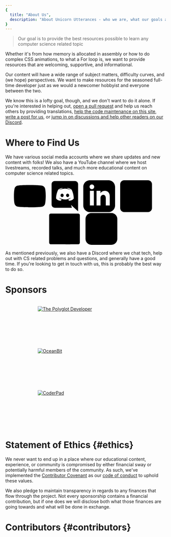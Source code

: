 ```yaml
---
{
  title: "About Us",
  description: "About Unicorn Utterances - who we are, what our goals are, and how we want to help others learn",
}
---
```


> Our goal is to provide the best resources possible to learn any computer science related topic

Whether it's from how memory is allocated in assembly or how to do complex CSS animations, to what a For loop is, we want to provide resources that are welcoming, supportive, and informational.

Our content will have a wide range of subject matters, difficulty curves, and (we hope) perspectives. We want to make resources for the seasoned full-time developer just as we would a newcomer hobbyist and everyone between the two.

We know this is a lofty goal, though, and we don't want to do it alone. If you're interested in helping out, [open a pull request](https://github.com/unicorn-utterances/unicorn-utterances/pulls) and help us reach others by providing translations, [help the code maintenance on this site](https://github.com/unicorn-utterances/unicorn-utterances/issues?q=is%3Aopen+is%3Aissue+label%3A%22good+first+issue%22), [write a post for us](https://github.com/unicorn-utterances/unicorn-utterances#blog-posts), or [jump in on discussions and help other readers on our Discord](https://discord.gg/FMcvc6T).

# Where to Find Us

We have various social media accounts where we share updates and new content with folks! We also have a YouTube channel where we host livestreams, recorded talks, and much more educational content on computer science related topics.

<ul aria-label="Our social media" style="display: flex; align-items: center; list-style: none; padding: 0; margin: 0; flex-wrap: wrap; justify-content: center;" role="list">
    <li>
        <a aria-label="Our YouTube Channel" style="display: inline-block; margin-right: 1rem" href="https://www.youtube.com/channel/UCpHleOoeCdHNe_2k5nCbWOA/" target="_blank" rel="noopener noreferrer sponsored">
            <svg width="100" aria-hidden="true" viewBox="0 0 71.41206 50"><defs/><style>.st1{fill:var(--backgroundColor);} .st2{fill:var(--highImpactBlack);}</style><g transform="scale(.58824)"><path class="st2" fill-opacity="1" d="M118.9 13.3c-1.4-5.2-5.5-9.3-10.7-10.7C98.7 0 60.7 0 60.7 0s-38 0-47.5 2.5C8.1 3.9 3.9 8.1 2.5 13.3 0 22.8 0 42.5 0 42.5s0 19.8 2.5 29.2C3.9 76.9 8 81 13.2 82.4 22.8 85 60.7 85 60.7 85s38 0 47.5-2.5c5.2-1.4 9.3-5.5 10.7-10.7 2.5-9.5 2.5-29.2 2.5-29.2s.1-19.8-2.5-29.3z"/><path class="st1" d="M80.2 42.5L48.6 24.3v36.4z"/></g></svg>
        </a>
    </li>
    <li>
        <a aria-label="Our Discord Server" style="display: inline-block; margin-right: 1rem"  href="https://discord.gg/FMcvc6T"  target="_blank" rel="noopener noreferrer sponsored">
            <svg height="100" aria-hidden="true" viewBox="30 15 180 210"><style>.st0{fill:var(--highImpactBlack);}</style><path class="st0" d="M104.4 103.9c-5.7 0-10.2 5-10.2 11.1s4.6 11.1 10.2 11.1c5.7 0 10.2-5 10.2-11.1.1-6.1-4.5-11.1-10.2-11.1zM140.9 103.9c-5.7 0-10.2 5-10.2 11.1s4.6 11.1 10.2 11.1c5.7 0 10.2-5 10.2-11.1s-4.5-11.1-10.2-11.1z"/><path class="st0" d="M189.5 20h-134C44.2 20 35 29.2 35 40.6v135.2c0 11.4 9.2 20.6 20.5 20.6h113.4l-5.3-18.5 12.8 11.9 12.1 11.2 21.5 19V40.6c0-11.4-9.2-20.6-20.5-20.6zm-38.6 130.6s-3.6-4.3-6.6-8.1c13.1-3.7 18.1-11.9 18.1-11.9-4.1 2.7-8 4.6-11.5 5.9-5 2.1-9.8 3.5-14.5 4.3-9.6 1.8-18.4 1.3-25.9-.1-5.7-1.1-10.6-2.7-14.7-4.3-2.3-.9-4.8-2-7.3-3.4-.3-.2-.6-.3-.9-.5-.2-.1-.3-.2-.4-.3-1.8-1-2.8-1.7-2.8-1.7s4.8 8 17.5 11.8c-3 3.8-6.7 8.3-6.7 8.3-22.1-.7-30.5-15.2-30.5-15.2 0-32.2 14.4-58.3 14.4-58.3 14.4-10.8 28.1-10.5 28.1-10.5l1 1.2c-18 5.2-26.3 13.1-26.3 13.1s2.2-1.2 5.9-2.9c10.7-4.7 19.2-6 22.7-6.3.6-.1 1.1-.2 1.7-.2 6.1-.8 13-1 20.2-.2 9.5 1.1 19.7 3.9 30.1 9.6 0 0-7.9-7.5-24.9-12.7l1.4-1.6s13.7-.3 28.1 10.5c0 0 14.4 26.1 14.4 58.3 0 0-8.5 14.5-30.6 15.2z"/></svg>
        </a>
    </li>
    <li>
        <a aria-label="Our LinkedIn" style="display: inline-block; margin-right: 1rem" href="https://www.linkedin.com/company/unicorn-utterances"  target="_blank" rel="noopener noreferrer sponsored">
            <svg xmlns="http://www.w3.org/2000/svg" height="100" viewBox="0 0 24 24"><style>.st0{fill:var(--highImpactBlack);}</style><path d="M19 0h-14c-2.761 0-5 2.239-5 5v14c0 2.761 2.239 5 5 5h14c2.762 0 5-2.239 5-5v-14c0-2.761-2.238-5-5-5zm-11 19h-3v-11h3v11zm-1.5-12.268c-.966 0-1.75-.79-1.75-1.764s.784-1.764 1.75-1.764 1.75.79 1.75 1.764-.783 1.764-1.75 1.764zm13.5 12.268h-3v-5.604c0-3.368-4-3.113-4 0v5.604h-3v-11h3v1.765c1.396-2.586 7-2.777 7 2.476v6.759z" class="st0"/></svg>
        </a>
    </li>
    <li>
        <a aria-label="Our Twitter" style="display: inline-block; margin-right: 1rem" href="https://twitter.com/unicornuttrncs"  target="_blank" rel="noopener noreferrer sponsored">
            <svg height="100" aria-hidden="true" viewBox="0 0 400 400" xml:space="preserve"><style type="text/css">.st0{fill:var(--highImpactBlack);}.st1{fill:var(--backgroundColor) !important;}</style><g><path class="st0" d="M350,400H50c-27.6,0-50-22.4-50-50V50C0,22.4,22.4,0,50,0h300c27.6,0,50,22.4,50,50v300 C400,377.6,377.6,400,350,400z"/></g><g><path class="st1" d="M153.6,301.6c94.3,0,145.9-78.2,145.9-145.9c0-2.2,0-4.4-0.1-6.6c10-7.2,18.7-16.3,25.6-26.6 c-9.2,4.1-19.1,6.8-29.5,8.1c10.6-6.3,18.7-16.4,22.6-28.4c-9.9,5.9-20.9,10.1-32.6,12.4c-9.4-10-22.7-16.2-37.4-16.2 c-28.3,0-51.3,23-51.3,51.3c0,4,0.5,7.9,1.3,11.7c-42.6-2.1-80.4-22.6-105.7-53.6c-4.4,7.6-6.9,16.4-6.9,25.8 c0,17.8,9.1,33.5,22.8,42.7c-8.4-0.3-16.3-2.6-23.2-6.4c0,0.2,0,0.4,0,0.7c0,24.8,17.7,45.6,41.1,50.3c-4.3,1.2-8.8,1.8-13.5,1.8 c-3.3,0-6.5-0.3-9.6-0.9c6.5,20.4,25.5,35.2,47.9,35.6c-17.6,13.8-39.7,22-63.7,22c-4.1,0-8.2-0.2-12.2-0.7 C97.7,293.1,124.7,301.6,153.6,301.6"/></g></svg>
        </a>
    </li>
    <li>
        <a aria-label="Our Facebook" style="display: inline-block; margin-right: 1rem" href="https://www.facebook.com/Unicorn-Utterances-104838014459905"  target="_blank" rel="noopener noreferrer sponsored">
            <svg height="100" aria-hidden="true" viewBox="0 0 266.893 266.895"><style type="text/css">.blk{fill:var(--highImpactBlack);}.bg{fill:var(--backgroundColor) !important;}</style><path class="blk" d="M248.082,262.307c7.854,0,14.223-6.369,14.223-14.225V18.812 c0-7.857-6.368-14.224-14.223-14.224H18.812c-7.857,0-14.224,6.367-14.224,14.224v229.27c0,7.855,6.366,14.225,14.224,14.225 H248.082z"/><path class="bg" d="M182.409,262.307v-99.803h33.499l5.016-38.895h-38.515V98.777c0-11.261,3.127-18.935,19.275-18.935 l20.596-0.009V45.045c-3.562-0.474-15.788-1.533-30.012-1.533c-29.695,0-50.025,18.126-50.025,51.413v28.684h-33.585v38.895h33.585 v99.803H182.409z"/></svg>
        </a>
    </li>
    <li>
        <a aria-label="Our RSS Feed" style="display: inline-block; margin-right: 1rem" href="https://unicorn-utterances.com/rss.xml"  target="_blank" rel="noopener noreferrer sponsored">
            <svg height="100" aria-hidden="true" viewBox="0 0 8 8"><style>.b{var(--highImpactBlack)}.s{fill: var(--backgroundColor) !important;}</style><rect class="b" width="8" height="8" rx="1.5" /><circle class="s" cx="2" cy="6" r="1" /><path class="s" d="m 1,4 a 3,3 0 0 1 3,3 h 1 a 4,4 0 0 0 -4,-4 z" /><path class="s" d="m 1,2 a 5,5 0 0 1 5,5 h 1 a 6,6 0 0 0 -6,-6 z" /></svg>
        </a>
    </li>
</ul>

As mentioned previously, we also have a Discord where we chat tech, help out with CS related problems and questions, and generally have a good time. If you're looking to get in touch with us, this is probably the best way to do so.

# Sponsors

<ul aria-label="Our sponsors" role="list" style="list-style: none; padding: 0; margin: 0; display: flex; width: 100%; flex-wrap: wrap; justify-content: center;">
<li style="
    margin: 16px;
">
<a href="https://www.thepolyglotdeveloper.com/" target="_blank" rel="noopener noreferrer sponsored" style="display: flex; width: 300px; height: 100px"><img data-nozoom="true" alt="The Polyglot Developer" src="/sponsors/the-polyglot-developer.svg"/></a>
</li>
<li style="
    margin: 16px;
">
<a href="https://oceanbit.dev/" target="_blank" rel="noopener noreferrer sponsored" style="display: flex; width: 300px; height: 100px"><img data-nozoom="true" alt="OceanBit" src="/sponsors/oceanbit.svg"/></a>
</li>
<li style="
    margin: 16px;
">
<a href="https://coderpad.io/" target="_blank" rel="noopener noreferrer sponsored" style="display: flex; width: 300px; height: 100px"><img data-nozoom="true" alt="CoderPad" src="/sponsors/coderpad.svg"/></a>
</li>
</ul>

# Statement of Ethics {#ethics}

We never want to end up in a place where our educational content, experience,
or community is compromised by either financial sway or potentially harmful
members of the community. As such, we've implemented the
[Contributor Covenant](https://www.contributor-covenant.org/)
as our [code of conduct](https://github.com/unicorn-utterances/unicorn-utterances/blob/master/CODE_OF_CONDUCT.md) to uphold these values.

We also pledge to maintain transparency in regards to any finances that flow
through the project. Not every sponsorship contains a financial contribution,
but if one does we will disclose both what those finances
are going towards and what will be done in exchange.

# Contributors {#contributors}
